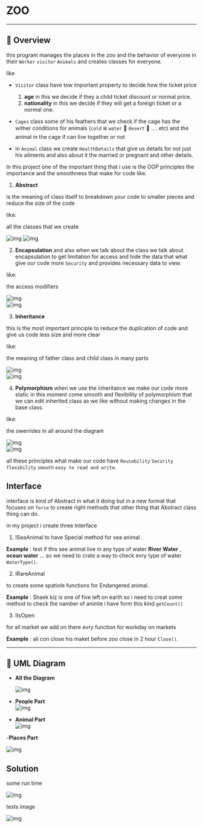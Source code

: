# ZOO 
----

## :mag_right: **Overview**

this program manages the places in the zoo and the behavior of everyone in their `Worker` `visitor` `Animals` and creates classes for everyone.

like
- `Visitor` class have tow important property to decide how the ticket price
  1. **age**  in this we decide if they a child ticket discount or normal price.
  2. **nationality** in this we decide if they will get a foreign ticket or a normal one.
  
- `Cages` class some of his feathers that we check if the cage has the wither conditions for animals (`cold` :snowflake: `water` :ocean: `desert` :dromedary_camel: .... etc) and the animal in the cage if can live together or not

- in `Animal` class we create `HealthDetails` that give us details for not just his ailments and also about it the married or pregnant and other details.


In this project one of the important thing that i use is the OOP principles the importance and the smoothness that make for code like.

 
1. **Abstract**

is the meaning of class itself to breakdown your code to smaller pieces and reduce the size of the code 

  like: 

all the classes that we create 

![img](./image/UML_oop_Abs1.PNG)
![img](./image/UML_oop_Abs2.PNG)  

2. **Encapsulation**
and also when we talk about the class we talk about encapsulation to get limitation for access and hide the data that what give our code more `Security` and provides necessary data to view.

  like:  

the access modifiers



![img](./image/UML_oop_enca1.PNG)  
![img](./image/UML_oop_enca2.PNG)  

3. **Inheritance** 

this is the most important principle to reduce the duplication of code and give us code less size and more clear 

  like: 

the meaning of father class and child class in many parts


![img](./image/UML_oop_inher1.PNG)  
![img](./image/UML_oop_inher2.PNG)  


4. **Polymorphism**
when we use the inheritance we make our code more static in this moment come smooth and flexibility of polymorphism that we can edit inherited class as we like without making changes in the base class.


  like:  

the owerrides in all around the diagram


![img](./image/UML_oop_poly1.PNG)  
![img](./image/UML_oop_poly2.PNG)  




all these principles what make our code have `Reusability` `Security` `flexibility` `smooth` `easy to read and write`.



## Interface

interface is kind of Abstract in what it doing but in a new format that focuses on `force` to create right methods that other thing that Abstract class thing can do.


in my project i create three Interface 


1. ISeaAnimal
to have Special method for sea animal .


**Example** : test if this see animal live in any type of water **River Water** , **ocean water** ... so we need to crate a way to check evry type of water `WaterType()`.

2. IRareAnimal

 to create some spatiole functions for Endangered animal.

**Example** : Shaek kiz is one of five left on earth so i need to creat some method to check the namber of animle i have form this kind `getCount()`


3. IIsOpen

for all market we add on there evry function for workday on markets

**Example** : ali con close his maket before zoo close in 2 hour `Close()`.

----
## :movie_camera: UML Diagram


- **All the Diagram**  

  ![img](./image/ZOO_UMl.PNG)  

- **People Part**  
  ![img](./image/uml_people.PNG)  

- **Animal Part**  
  ![img](./image/ZOO_Animal.PNG)  


-**Places Part**  

  ![img](./image/Zoo_Places.PNG)  




## Solution

some run time 

  ![img](./image/Zoo_run.PNG)    

tests image

  ![img](./image/Test_Zoo.PNG)   



